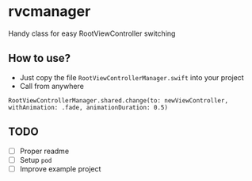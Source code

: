 # rvcmanager
Handy class for easy RootViewController switching

## How to use?
* Just copy the file ```RootViewControllerManager.swift``` into your project
* Call from anywhere
```
RootViewControllerManager.shared.change(to: newViewController, withAnimation: .fade, animationDuration: 0.5)
```

## TODO
- [ ] Proper readme
- [ ] Setup ```pod```
- [ ] Improve example project
